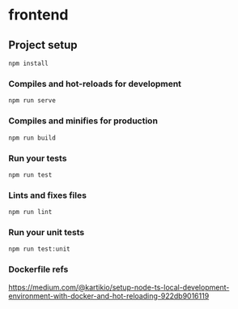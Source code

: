 # frontend

## Project setup
```
npm install
```

### Compiles and hot-reloads for development
```
npm run serve
```

### Compiles and minifies for production
```
npm run build
```

### Run your tests
```
npm run test
```

### Lints and fixes files
```
npm run lint
```

### Run your unit tests
```
npm run test:unit
```


### Dockerfile refs
https://medium.com/@kartikio/setup-node-ts-local-development-environment-with-docker-and-hot-reloading-922db9016119